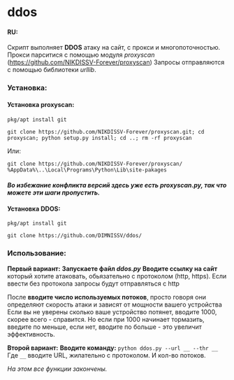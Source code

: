 # ddos
#### RU:
Скрипт выполняет **DDOS** атаку на сайт, с прокси и многопоточностью.
Прокси парситися с помощью модуля *proxyscan* (https://github.com/NIKDISSV-Forever/proxyscan)
Запросы отправляются с помощью библиотеки *urllib*.

### Установка:
#### Установка proxyscan:
```pkg/apt install git```

```git clone https://github.com/NIKDISSV-Forever/proxyscan.git; cd proxyscan; python setup.py install; cd ..; rm -rf proxyscan```

Или:

```git clone https://github.com/NIKDISSV-Forever/proxyscan/ %AppData%\..\Local\Programs\Python\Lib\site-pakages```

#### ***Во избежание конфликта версий здесь уже есть proxyscan.py, так что можете эти шаги пропустить.***

#### Установка DDOS:
```pkg/apt install git```

```git clone https://github.com/DIMNISSV/ddos/```

### Использование:
**Первый вариант:**
**Запускаете файл *ddos.py***
**Вводите ссылку на сайт** который хотите атаковать, 
обьязательно с протоколом (http, https). Если ввести без протокола запросы будут отправляться с http

После **вводите число используемых потоков**, 
просто говоря они определяют скорость атаки и зависят от мощности вашего устройства
Если вы не уверены сколько ваше устройство потянет, вводите 1000, скорее всего - справится. Но если при 1000 начинает тормазить, введите по меньше, если нет, вводите по больше - это увеличит эффективность.

**Второй вариант:**
**Вводите команду:** ```python ddos.py --url __ --thr __```
Где ```__``` вводите URL, жилательно с протоколом. И кол-во потоков.

*На этом все функции закончены.*
